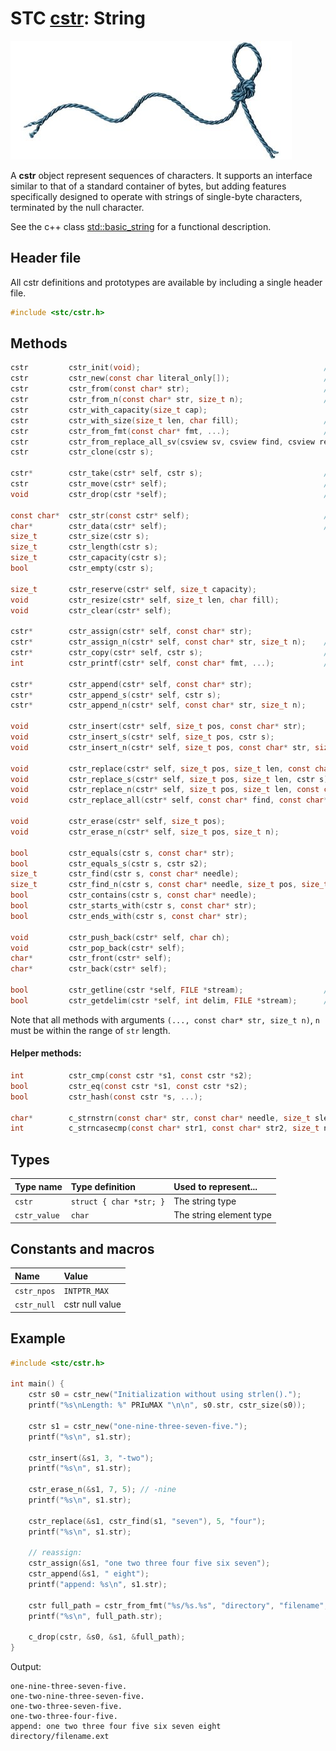 # STC [cstr](../include/stc/cstr.h): String
![String](pics/string.jpg)

A **cstr** object represent sequences of characters. It supports an interface similar to that of a standard container of bytes, but adding features specifically designed to operate with strings of single-byte characters, terminated by the null character.

See the c++ class [std::basic_string](https://en.cppreference.com/w/cpp/string/basic_string) for a functional description.

## Header file

All cstr definitions and prototypes are available by including a single header file.

```c
#include <stc/cstr.h>
```
## Methods

```c
cstr         cstr_init(void);                                         // constructor; same as cstr_null.
cstr         cstr_new(const char literal_only[]);                     // cstr from literal; no strlen() call.
cstr         cstr_from(const char* str);                              // constructor using strlen()
cstr         cstr_from_n(const char* str, size_t n);                  // constructor with specified length
cstr         cstr_with_capacity(size_t cap);
cstr         cstr_with_size(size_t len, char fill);                   // repeat fill len times
cstr         cstr_from_fmt(const char* fmt, ...);                     // printf() formatting
cstr         cstr_from_replace_all_sv(csview sv, csview find, csview repl);
cstr         cstr_clone(cstr s);

cstr*        cstr_take(cstr* self, cstr s);                           // take the constructed or moved string
cstr         cstr_move(cstr* self);                                   // move string to caller, leave empty string
void         cstr_drop(cstr *self);                                   // destructor

const char*  cstr_str(const cstr* self);                              // self->str
char*        cstr_data(cstr* self);                                   // self->str
size_t       cstr_size(cstr s);
size_t       cstr_length(cstr s);
size_t       cstr_capacity(cstr s);
bool         cstr_empty(cstr s);

size_t       cstr_reserve(cstr* self, size_t capacity);
void         cstr_resize(cstr* self, size_t len, char fill);
void         cstr_clear(cstr* self);

cstr*        cstr_assign(cstr* self, const char* str);
cstr*        cstr_assign_n(cstr* self, const char* str, size_t n);    // assign n first chars of str
cstr*        cstr_copy(cstr* self, cstr s);                           // cstr_take(self, cstr_clone(s))
int          cstr_printf(cstr* self, const char* fmt, ...);           // printf() formatting

cstr*        cstr_append(cstr* self, const char* str);
cstr*        cstr_append_s(cstr* self, cstr s);
cstr*        cstr_append_n(cstr* self, const char* str, size_t n);

void         cstr_insert(cstr* self, size_t pos, const char* str);
void         cstr_insert_s(cstr* self, size_t pos, cstr s);
void         cstr_insert_n(cstr* self, size_t pos, const char* str, size_t n);

void         cstr_replace(cstr* self, size_t pos, size_t len, const char* str);
void         cstr_replace_s(cstr* self, size_t pos, size_t len, cstr s);
void         cstr_replace_n(cstr* self, size_t pos, size_t len, const char* str, size_t n);
void         cstr_replace_all(cstr* self, const char* find, const char* replace);

void         cstr_erase(cstr* self, size_t pos);
void         cstr_erase_n(cstr* self, size_t pos, size_t n);

bool         cstr_equals(cstr s, const char* str);
bool         cstr_equals_s(cstr s, cstr s2);
size_t       cstr_find(cstr s, const char* needle);
size_t       cstr_find_n(cstr s, const char* needle, size_t pos, size_t nmax);
bool         cstr_contains(cstr s, const char* needle);
bool         cstr_starts_with(cstr s, const char* str);
bool         cstr_ends_with(cstr s, const char* str);

void         cstr_push_back(cstr* self, char ch);
void         cstr_pop_back(cstr* self);
char*        cstr_front(cstr* self);
char*        cstr_back(cstr* self);

bool         cstr_getline(cstr *self, FILE *stream);                  // cstr_getdelim(self, '\n', stream)
bool         cstr_getdelim(cstr *self, int delim, FILE *stream);      // does not append delim to result
```

Note that all methods with arguments `(..., const char* str, size_t n)`, `n` must be within the range of `str` length.

#### Helper methods:
```c
int          cstr_cmp(const cstr *s1, const cstr *s2);
bool         cstr_eq(const cstr *s1, const cstr *s2);
bool         cstr_hash(const cstr *s, ...);

char*        c_strnstrn(const char* str, const char* needle, size_t slen, size_t nlen);
int          c_strncasecmp(const char* str1, const char* str2, size_t n);
```

## Types

| Type name       | Type definition                | Used to represent...     |
|:----------------|:-------------------------------|:-------------------------|
| `cstr`          | `struct { char *str; }`        | The string type          |
| `cstr_value`    | `char`                         | The string element type  |

## Constants and macros

| Name              | Value             |
|:------------------|:------------------|
|  `cstr_npos`      | `INTPTR_MAX`      |
|  `cstr_null`      | cstr null value   |

## Example
```c
#include <stc/cstr.h>

int main() {
    cstr s0 = cstr_new("Initialization without using strlen().");
    printf("%s\nLength: %" PRIuMAX "\n\n", s0.str, cstr_size(s0));

    cstr s1 = cstr_new("one-nine-three-seven-five.");
    printf("%s\n", s1.str);

    cstr_insert(&s1, 3, "-two");
    printf("%s\n", s1.str);

    cstr_erase_n(&s1, 7, 5); // -nine
    printf("%s\n", s1.str);

    cstr_replace(&s1, cstr_find(s1, "seven"), 5, "four");
    printf("%s\n", s1.str);

    // reassign:
    cstr_assign(&s1, "one two three four five six seven");
    cstr_append(&s1, " eight");
    printf("append: %s\n", s1.str);

    cstr full_path = cstr_from_fmt("%s/%s.%s", "directory", "filename", "ext");
    printf("%s\n", full_path.str);

    c_drop(cstr, &s0, &s1, &full_path);
}
```
Output:
```
one-nine-three-seven-five.
one-two-nine-three-seven-five.
one-two-three-seven-five.
one-two-three-four-five.
append: one two three four five six seven eight
directory/filename.ext
```
